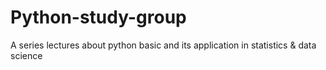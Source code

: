 # Python-study-group
A series lectures about python basic and its application in statistics &amp; data science
